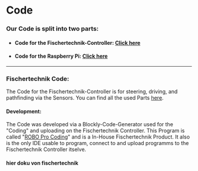 # Code
### Our Code is split into two parts:
- #### Code for the Fischertechnik-Controller: [Click here](./dev/)
- #### Code for the Raspberry Pi: [Click here](./raspberry/)
---

### Fischertechnik Code:
The Code for the Fischertechnik-Controller is for steering, driving, and pathfinding via the Sensors. You can find all the used Parts [here](./DOCUMENTATION.md#table-of-contents).

#### Development:
The Code was developed via a Blockly-Code-Generator used for the "Coding" and uploading on the Fischertechnik Controller. This Program is called "[ROBO Pro Coding](https://apps.microsoft.com/detail/9mxpk52r734c?hl=de-de&gl=DE)" and is a In-House Fischertechnik Product. It also is the only IDE usable to program, connect to and upload programms to the Fischertechnik Controller itselve.

#### hier doku von fischertechnik